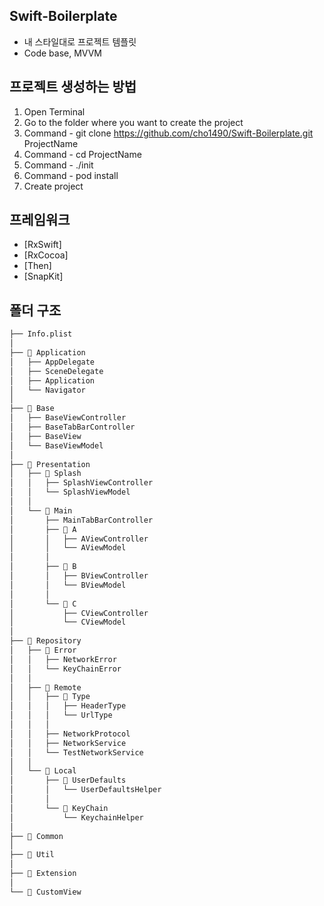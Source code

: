 ## Swift-Boilerplate
- 내 스타일대로 프로젝트 템플릿
- Code base, MVVM

## 프로젝트 생성하는 방법
1. Open Terminal
2. Go to the folder where you want to create the project
3. Command - git clone https://github.com/cho1490/Swift-Boilerplate.git ProjectName
4. Command - cd ProjectName
5. Command - ./init
6. Command - pod install
7. Create project

## 프레임워크
 - [RxSwift]
 - [RxCocoa]
 - [Then]
 - [SnapKit]

## 폴더 구조
```bash
├── Info.plist
│
├── 📂 Application
│   ├── AppDelegate
│   ├── SceneDelegate
│   ├── Application
│   └── Navigator
│ 
├── 📂 Base
│   ├── BaseViewController
│   ├── BaseTabBarController
│   ├── BaseView
│   └── BaseViewModel
│
├── 📂 Presentation
│   ├── 📂 Splash
│   │   ├── SplashViewController
│   │   └── SplashViewModel
│   │   
│   └── 📂 Main
│       ├── MainTabBarController
│       ├── 📂 A
│       │   ├── AViewController
│       │   └── AViewModel
│       │
│       ├── 📂 B
│       │   ├── BViewController
│       │   └── BViewModel
│       │
│       └── 📂 C
│           ├── CViewController
│           └── CViewModel
│
├── 📂 Repository
│   ├── 📂 Error
│   │   ├── NetworkError
│   │   └── KeyChainError
│   │
│   ├── 📂 Remote
│   │   ├── 📂 Type
│   │   │   ├── HeaderType
│   │   │   └── UrlType
│   │   │
│   │   ├── NetworkProtocol
│   │   ├── NetworkService
│   │   └── TestNetworkService 
│   │   
│   └── 📂 Local
│       ├── 📂 UserDefaults 
│       │   └── UserDefaultsHelper
│       │
│       └── 📂 KeyChain
│           └── KeychainHelper
│
├── 📂 Common
│
├── 📂 Util
│
├── 📂 Extension
│
└── 📂 CustomView
``` 
